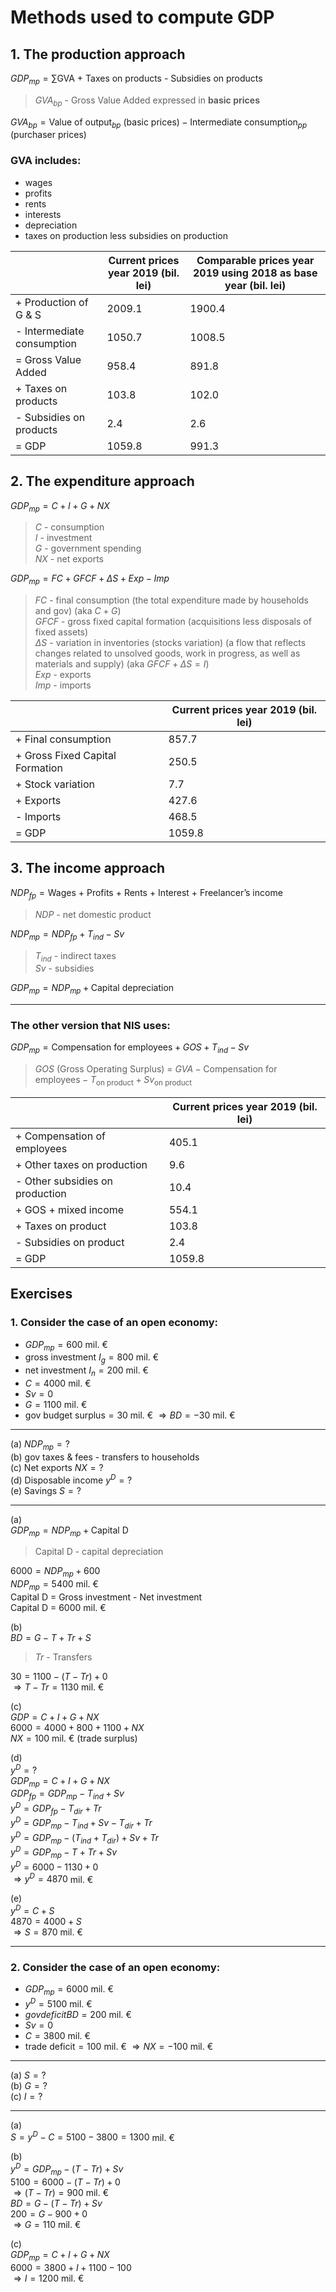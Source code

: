 # Methods used to compute GDP

## 1. The production approach

$GDP_{mp} = \sum \text{GVA + Taxes on products - Subsidies on products}$

> $GVA_{bp}$ - Gross Value Added expressed in **basic prices**

$GVA_{bp} = \text{Value of output}_{bp} \text{ (basic prices)} - \text{Intermediate consumption}_{pp} \text{ (purchaser prices)}$

### GVA includes:
- wages
- profits
- rents
- interests
- depreciation
- taxes on production less subsidies on production

| | Current prices year 2019 (bil. lei) | Comparable prices year 2019 using 2018 as base year (bil. lei) |
| ---- | ---- | ---- |
| + Production of G & S | 2009.1 | 1900.4
| - Intermediate consumption | 1050.7 | 1008.5
| = Gross Value Added | 958.4 | 891.8
| + Taxes on products | 103.8 | 102.0
| - Subsidies on products | 2.4 | 2.6
| = GDP | 1059.8 | 991.3

## 2. The expenditure approach

$GDP_{mp} = C + I + G + NX$
> $C$ - consumption  
> $I$ - investment  
> $G$ - government spending  
> $NX$ - net exports  

$GDP_{mp} = FC + GFCF + \Delta S + Exp - Imp$
> $FC$ - final consumption (the total expenditure made by households and gov) (aka $C+G$)  
> $GFCF$ - gross fixed capital formation (acquisitions less disposals of fixed assets)   
> $\Delta S$ - variation in inventories (stocks variation) (a flow that reflects changes related to unsolved goods, work in progress, as well as materials and supply) (aka $GFCF + \Delta S = I$)  
> $Exp$ - exports  
> $Imp$ - imports  

| | Current prices year 2019 (bil. lei) |
| ---- | ---- |
| + Final consumption | 857.7 |
| + Gross Fixed Capital Formation | 250.5 |
| + Stock variation | 7.7 |
| + Exports | 427.6 |
| - Imports | 468.5 |
| = GDP | 1059.8 |

## 3. The income approach
$NDP_{fp} =\text{Wages + Profits + Rents + Interest + Freelancer's income}$
> $NDP$ - net domestic product

$NDP_{mp} = NDP_{fp} + T_{ind} - Sv$  
> $T_{ind}$ - indirect taxes  
> $Sv$ - subsidies  

$GDP_{mp} = NDP_{mp} + \text{Capital depreciation}$

---

### The other version that NIS uses:

$GDP_{mp} = \text{Compensation for employees} + GOS + T_{ind} - Sv$  
> $GOS$ (Gross Operating Surplus) = $GVA - \text{Compensation for employees} - T_{\text{on product}} + Sv_{\text{on product}}$

| | Current prices year 2019 (bil. lei) |
| ---- | --- |
| + Compensation of employees | 405.1 |
| + Other taxes on production | 9.6 |
| - Other subsidies on production | 10.4 |
| + GOS + mixed income | 554.1 |
| + Taxes on product | 103.8 |
| - Subsidies on product | 2.4 |
| = GDP | 1059.8 | 

## Exercises
### 1. Consider the case of an open economy:

- $GDP_{mp} = 600$ mil. &euro;  
- $\text{gross investment } I_g = 800$ mil. &euro;  
- $\text{net investment } I_n = 200$ mil. &euro;  
- $C = 4000$ mil. &euro;  
- $Sv = 0$  
- $G = 1100$ mil. &euro;  
- $\text{gov budget surplus} = 30$ mil. &euro; $\Rightarrow BD = - 30$ mil. &euro;  

---

(a) $NDP_{mp} = ?$  
(b) gov taxes & fees - transfers to households  
(c) Net exports $NX = ?$  
(d) Disposable income $y^D = ?$  
(e) Savings $S = ?$  

---
(a)  
$GDP_{mp} = NDP_{mp} + \text{Capital D}$  
> $\text{Capital D}$ - capital depreciation  

$6000 = NDP_{mp} + 600$  
$NDP_{mp} = 5400$ mil. &euro;  
$\text{Capital D = Gross investment - Net investment}$  
$\text{Capital D = } 6000$ mil. &euro;  


(b)  
$BD = G - T + Tr + S$  
> $Tr$ - Transfers  

$30 = 1100 - (T-Tr) + 0$  
$\Rightarrow T-Tr = 1130$ mil. &euro; 

(c)  
$GDP = C + I + G + NX$  
$6000 = 4000 + 800 + 1100 + NX$  
$NX = 100$ mil. &euro; (trade surplus)  

(d)  
$y^D = ?$  
$GDP_{mp} = C + I + G + NX$  
$GDP_{fp} = GDP_{mp} - T_{ind} + Sv$  
$y^D = GDP_{fp} - T_{dir} + Tr$  
$y^D = GDP_{mp} - T_{ind} + Sv - T_{dir} + Tr$  
$y^D = GDP_{mp} - (T_{ind} + T_{dir}) + Sv + Tr$  
$y^D = GDP_{mp} - T + Tr + Sv$  
$y^D = 6000 - 1130 + 0$  
$\Rightarrow y^D = 4870$ mil. &euro;  

(e)  
$y^D = C + S$  
$4870 = 4000 + S$  
$\Rightarrow S = 870$ mil. &euro;  

---

### 2. Consider the case of an open economy:
- $GDP_{mp} = 6000$ mil. &euro;   
- $y^D = 5100$ mil. &euro;  
- $gov deficit BD = 200$ mil. &euro;  
- $Sv = 0$  
- $C = 3800$ mil. &euro;  
- $\text{trade deficit} = 100$ mil. &euro; $\Rightarrow NX = -100$ mil. &euro;  

---

(a) $S = ?$  
(b) $G = ?$  
(c) $I = ?$  

---

(a)  
$S = y^D - C =  5100 - 3800 = 1300$ mil. &euro;  

(b)  
$y^D = GDP_{mp} - (T - Tr) + Sv$  
$5100 = 6000 - (T - Tr) + 0$  
$\Rightarrow (T - Tr) = 900$ mil. &euro;  
$BD = G - (T - Tr) + Sv$  
$200 = G - 900 + 0$  
$\Rightarrow G = 110$ mil. &euro;  

(c)  
$GDP_{mp} = C + I + G + NX$  
$6000 = 3800 + I + 1100 - 100$  
$\Rightarrow I = 1200$ mil. &euro;  